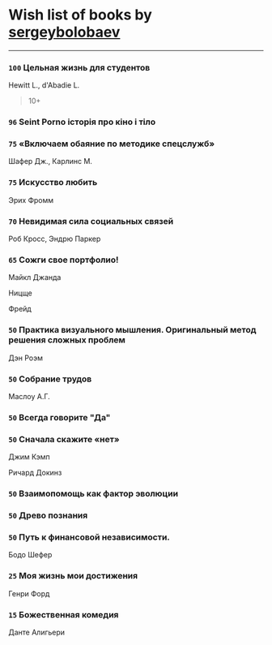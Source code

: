 # Wish list of books by [sergeybolobaev](http://vk.com/id37918255)
---

### `100` Цельная жизнь для студентов
Hewitt L., d'Abadie L.
> 10+

### `96` Seint Porno історія про кіно і тіло

### `75` «Включаем обаяние по методике спецслужб»
Шафер Дж., Карлинс М.

### `75` Искусство любить
Эрих Фромм

### `70` Невидимая сила социальных связей
Роб Кросс, Эндрю Паркер

### `65` Сожги свое портфолио!
Майкл Джанда

Ницще

Фрейд

### `50` Практика визуального мышления. Оригинальный метод решения сложных проблем
Дэн Роэм

### `50` Собрание трудов
Маслоу А.Г.

### `50` Всегда говорите "Да"

### `50` Сначала скажите «нет»
Джим Кэмп

Ричард Докинз

### `50` Взаимопомощь как фактор эволюции

### `50` Древо познания

### `50` Путь к финансовой независимости.
Бодо Шефер

### `25` Моя жизнь мои достижения
Генри Форд

### `15` Божественная комедия
Данте Алигьери

